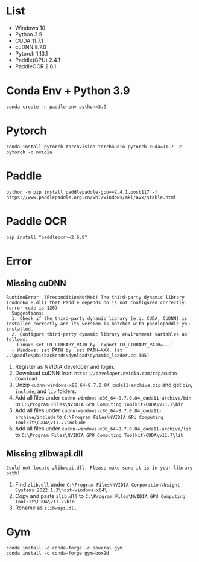 # List
- Windows 10
- Python 3.9
- CUDA 11.7.1
- cuDNN 8.7.0 
- Pytorch 1.13.1
- Paddle(GPU) 2.4.1
- PaddleOCR 2.6.1

# Conda Env + Python 3.9
`conda create -n paddle-env python=3.9`
# Pytorch
`conda install pytorch torchvision torchaudio pytorch-cuda=11.7 -c pytorch -c nvidia`
# Paddle
`python -m pip install paddlepaddle-gpu==2.4.1.post117 -f https://www.paddlepaddle.org.cn/whl/windows/mkl/avx/stable.html`
# Paddle OCR
`pip install "paddleocr>=2.6.0"`
# Error
## Missing cuDNN
```
RuntimeError: (PreconditionNotMet) The third-party dynamic library (cudnn64_8.dll) that Paddle depends on is not configured correctly. (error code is 126)
  Suggestions:
  1. Check if the third-party dynamic library (e.g. CUDA, CUDNN) is installed correctly and its version is matched with paddlepaddle you installed.
  2. Configure third-party dynamic library environment variables as follows:
  - Linux: set LD_LIBRARY_PATH by `export LD_LIBRARY_PATH=...`
  - Windows: set PATH by `set PATH=XXX; (at ..\paddle\phi\backends\dynload\dynamic_loader.cc:305)
```
1. Register as NVIDIA developer and login.
2. Download cuDNN from `https://developer.nvidia.com/rdp/cudnn-download`
3. Unzip `cudnn-windows-x86_64-8.7.0.84_cuda11-archive.zip` and get `bin`, `include`, and `lib` folders.
4. Add all files under `cudnn-windows-x86_64-8.7.0.84_cuda11-archive/bin` to `C:\Program Files\NVIDIA GPU Computing Toolkit\CUDA\v11.7\bin`
5. Add all files under `cudnn-windows-x86_64-8.7.0.84_cuda11-archive/include` to `C:\Program Files\NVIDIA GPU Computing Toolkit\CUDA\v11.7\include`
6. Add all files under `cudnn-windows-x86_64-8.7.0.84_cuda11-archive/lib` to `C:\Program Files\NVIDIA GPU Computing Toolkit\CUDA\v11.7\lib`

## Missing zlibwapi.dll
```
Could not locate zlibwapi.dll. Please make sure it is in your library path!
```
1. Find `zlib.dll` under `C:\Program Files\NVIDIA Corporation\Nsight Systems 2022.1.3\host-windows-x64\`
2. Copy and paste `zlib.dll` to `C:\Program Files\NVIDIA GPU Computing Toolkit\CUDA\v11.7\bin`
3. Rename as `zlibwapi.dll`

# Gym

```
conda install -c conda-forge -c powerai gym
conda install -c conda-forge gym-box2d
```
